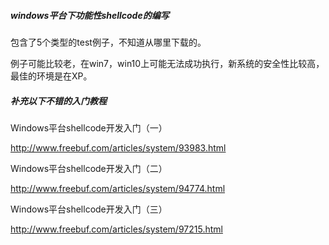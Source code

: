 
##### windows平台下功能性shellcode的编写

包含了5个类型的test例子，不知道从哪里下载的。

例子可能比较老，在win7，win10上可能无法成功执行，新系统的安全性比较高，最佳的环境是在XP。


##### 补充以下不错的入门教程

Windows平台shellcode开发入门（一）

http://www.freebuf.com/articles/system/93983.html

Windows平台shellcode开发入门（二）

http://www.freebuf.com/articles/system/94774.html

Windows平台shellcode开发入门（三）

http://www.freebuf.com/articles/system/97215.html



